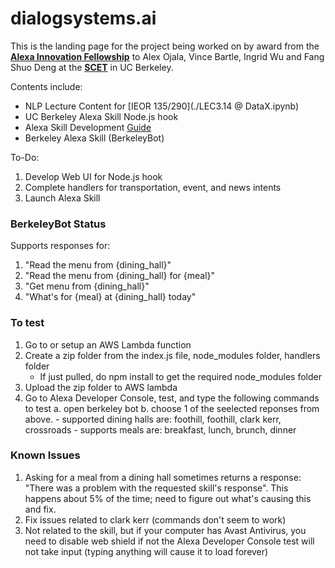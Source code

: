 # dialogsystems.ai

This is the landing page for the project being worked on by award from the __[Alexa Innovation Fellowship](https://developer.amazon.com/alexa-fund/alexa-fellowship/innovation)__  to Alex Ojala, Vince Bartle, Ingrid Wu and Fang Shuo Deng at the __[SCET](https://scet.berkeley.edu/)__ in UC Berkeley. 

Contents include:
+ NLP Lecture Content for [IEOR 135/290](./LEC3.14 @ DataX.ipynb)
+ UC Berkeley Alexa Skill Node.js hook
+ Alexa Skill Development [Guide](./resources/skills_guide.md)
+ Berkeley Alexa Skill (BerkeleyBot)

To-Do:
1. Develop Web UI for Node.js hook
2. Complete handlers for transportation, event, and news intents
3. Launch Alexa Skill

### BerkeleyBot Status

Supports responses for:
1. "Read the menu from {dining_hall}"
2. "Read the menu from {dining_hall} for {meal}"
3. "Get menu from {dining_hall}"
4. "What's for {meal} at {dining_hall} today"


### To test
1. Go to or setup an AWS Lambda function
2. Create a zip folder from the index.js file, node_modules folder, handlers folder
    - If just pulled, do npm install to get the required node_modules folder
3. Upload the zip folder to AWS lambda
4. Go to Alexa Developer Console, test, and type the following commands to test
    a. open berkeley bot
    b. choose 1 of the seelected reponses from above.
        - supported dining halls are: foothill, foothill, clark kerr, crossroads
        - supports meals are: breakfast, lunch, brunch, dinner


### Known Issues

1. Asking for a meal from a dining hall sometimes returns a response: "There was a problem with the requested skill's response". This happens about 5% of the time; need to figure out what's causing this and fix.
2. Fix issues related to clark kerr (commands don't seem to work)
3. Not related to the skill, but if your computer has Avast Antivirus, you need to disable web shield if not the Alexa Developer Console test will not take input (typing anything will cause it to load forever)
